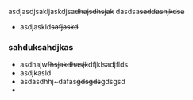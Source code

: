    asdjasdjsakljaskdjsa~~dhajsdhsjak~~
   dasdsa~~saddashjkdsa~~
   
   * asdjaskld~~safjaskd~~
### sahduksahdjkas
  * asdhajw~~fhsjakdhasjk~~dfjklsadjflds
  * asdjkasld
  * asdasdhhj~dafas~~gdsgds~~gdsgsd
  * 
